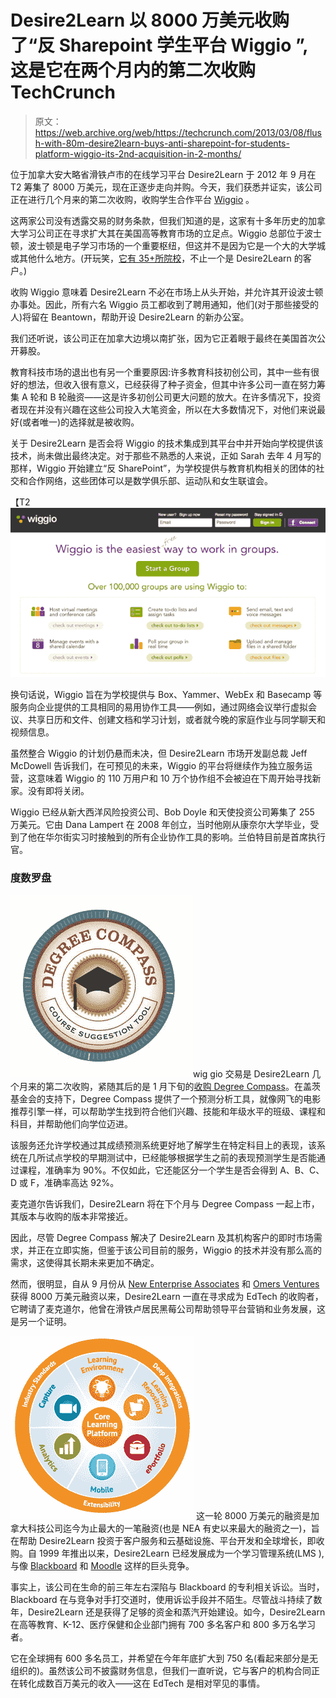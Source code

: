 # Desire2Learn 以 8000 万美元收购了“反 Sharepoint 学生平台 Wiggio ”,这是它在两个月内的第二次收购 TechCrunch

> 原文：<https://web.archive.org/web/https://techcrunch.com/2013/03/08/flush-with-80m-desire2learn-buys-anti-sharepoint-for-students-platform-wiggio-its-2nd-acquisition-in-2-months/>

位于加拿大安大略省滑铁卢市的在线学习平台 Desire2Learn 于 2012 年 9 月在 T2 筹集了 8000 万美元，现在正逐步走向并购。今天，我们获悉并证实，该公司正在进行几个月来的第二次收购，收购学生合作平台 [Wiggio](https://web.archive.org/web/20221006170327/http://wiggio.com/) 。

这两家公司没有透露交易的财务条款，但我们知道的是，这家有十多年历史的加拿大学习公司正在寻求扩大其在美国高等教育市场的立足点。Wiggio 总部位于波士顿，波士顿是电子学习市场的一个重要枢纽，但这并不是因为它是一个大的大学城或其他什么地方。(开玩笑，[它有 35+所院校](https://web.archive.org/web/20221006170327/http://www.bostonredevelopmentauthority.org/PDF/ResearchPublications/BBNCollegesUniversities.pdf)，不止一个是 Desire2Learn 的客户。)

收购 Wiggio 意味着 Desire2Learn 不必在市场上从头开始，并允许其开设波士顿办事处。因此，所有六名 Wiggio 员工都收到了聘用通知，他们(对于那些接受的人)将留在 Beantown，帮助开设 Desire2Learn 的新办公室。

我们还听说，该公司正在加拿大边境以南扩张，因为它正着眼于最终在美国首次公开募股。

教育科技市场的退出也有另一个重要原因:许多教育科技初创公司，其中一些有很好的想法，但收入很有意义，已经获得了种子资金，但其中许多公司一直在努力筹集 A 轮和 B 轮融资——这是许多初创公司更大问题的放大。在许多情况下，投资者现在并没有兴趣在这些公司投入大笔资金，所以在大多数情况下，对他们来说最好(或者唯一)的选择就是被收购。

关于 Desire2Learn 是否会将 Wiggio 的技术集成到其平台中并开始向学校提供该技术，尚未做出最终决定。对于那些不熟悉的人来说，正如 Sarah 去年 4 月写的那样，Wiggio 开始建立“反 SharePoint”，为学校提供与教育机构相关的团体的社交和合作网络，这些团体可以是数学俱乐部、运动队和女生联谊会。

【T2![Screen shot 2013-03-08 at 4.26.48 PM](img/fd3c40a4fb2ae0e9a5fde059c1e71eb6.png)

换句话说，Wiggio 旨在为学校提供与 Box、Yammer、WebEx 和 Basecamp 等服务向企业提供的工具相同的易用协作工具——例如，通过网络会议举行虚拟会议、共享日历和文件、创建文档和学习计划，或者就今晚的家庭作业与同学聊天和视频信息。

虽然整合 Wiggio 的计划仍悬而未决，但 Desire2Learn 市场开发副总裁 Jeff McDowell 告诉我们，在可预见的未来，Wiggio 的平台将继续作为独立服务运营，这意味着 Wiggio 的 110 万用户和 10 万个协作组不会被迫在下周开始寻找新家。没有即将关闭。

Wiggio 已经从新大西洋风险投资公司、Bob Doyle 和天使投资公司筹集了 255 万美元。它由 Dana Lampert 在 2008 年创立，当时他刚从康奈尔大学毕业，受到了他在华尔街实习时接触到的所有企业协作工具的影响。兰伯特目前是首席执行官。

### 度数罗盘

[![Degree_Compass_Logo_JPG](img/9b3733bd6e35a25165c5de7dd4376106.png)](https://web.archive.org/web/20221006170327/https://beta.techcrunch.com/wp-content/uploads/2013/03/degree_compass_logo_jpg.jpg)wig gio 交易是 Desire2Learn 几个月来的第二次收购，紧随其后的是 1 月下旬的[收购 Degree Compass](https://web.archive.org/web/20221006170327/http://gigaom.com/2013/01/24/exclusive-desire2learn-buys-bill-gates-backed-virtual-guidance-counselor-degree-compass/)。在盖茨基金会的支持下，Degree Compass 提供了一个预测分析工具，就像网飞的电影推荐引擎一样，可以帮助学生找到符合他们兴趣、技能和年级水平的班级、课程和科目，并帮助他们向学位迈进。

该服务还允许学校通过其成绩预测系统更好地了解学生在特定科目上的表现，该系统在几所试点学校的早期测试中，已经能够根据学生之前的表现预测学生是否能通过课程，准确率为 90%。不仅如此，它还能区分一个学生是否会得到 A、B、C、D 或 F，准确率高达 92%。

麦克道尔告诉我们，Desire2Learn 将在下个月与 Degree Compass 一起上市，其版本与收购的版本非常接近。

因此，尽管 Degree Compass 解决了 Desire2Learn 及其机构客户的即时市场需求，并正在立即实施，但鉴于该公司目前的服务，Wiggio 的技术并没有那么高的需求，这使得其长期未来更加不确定。

然而，很明显，自从 9 月份从 [New Enterprise Associates](https://web.archive.org/web/20221006170327/http://www.crunchbase.com/financial-organization/new-enterprise-associates) 和 [Omers Ventures](https://web.archive.org/web/20221006170327/http://www.crunchbase.com/financial-organization/omers-ventures) 获得 8000 万美元融资以来，Desire2Learn 一直在寻求成为 EdTech 的收购者，它聘请了麦克道尔，他曾在滑铁卢居民黑莓公司帮助领导平台营销和业务发展，这是另一个证明。

[![Screen shot 2013-03-08 at 4.26.23 PM](img/36577f951530d8028e31164955242a06.png)](https://web.archive.org/web/20221006170327/https://beta.techcrunch.com/wp-content/uploads/2013/03/screen-shot-2013-03-08-at-4-26-23-pm.png) 这一轮 8000 万美元的融资是加拿大科技公司迄今为止最大的一笔融资(也是 NEA 有史以来最大的融资之一)，旨在帮助 Desire2Learn 投资于客户服务和云基础设施、平台开发和全球增长，即收购。自 1999 年推出以来，Desire2Learn 已经发展成为一个学习管理系统(LMS ),与像 [Blackboard](https://web.archive.org/web/20221006170327/http://www.blackboard.com/) 和 [Moodle](https://web.archive.org/web/20221006170327/http://www.moodle.com/) 这样的巨头竞争。

事实上，该公司在生命的前三年左右深陷与 Blackboard 的专利相关诉讼。当时，Blackboard 在与竞争对手打交道时，使用诉讼手段并不陌生。尽管战斗持续了数年，Desire2Learn 还是获得了足够的资金和蒸汽开始建设。如今，Desire2Learn 在高等教育、K-12、医疗保健和企业部门拥有 700 多名客户和 800 多万名学习者。

它在全球拥有 600 多名员工，并希望在今年年底扩大到 750 名(看起来部分是无组织的)。虽然该公司不披露财务信息，但我们一直听说，它与客户的机构合同正在转化成数百万美元的收入——这在 EdTech 是相对罕见的事情。